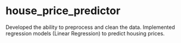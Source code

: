 # house_price_predictor
Developed the ability to preprocess and clean the data.
Implemented regression models (Linear Regression) to predict housing prices.

